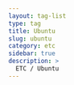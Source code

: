 ```yaml
---
layout: tag-list
type: tag
title: Ubuntu
slug: ubuntu
category: etc
sidebar: true
description: >
  ETC / Ubuntu
---
```

